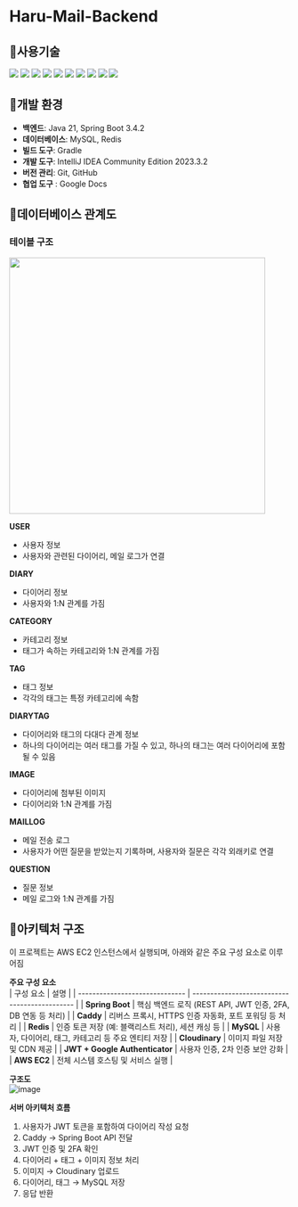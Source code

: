 # Haru-Mail-Backend 

## 🔸사용기술
<img src="https://img.shields.io/badge/java-007396?style=for-the-badge&logo=java&logoColor=white"> <img src="https://img.shields.io/badge/mysql-4479A1?style=for-the-badge&logo=mysql&logoColor=white">
<img src="https://img.shields.io/badge/springboot-6DB33F?style=for-the-badge&logo=springboot&logoColor=white">
<img src="https://img.shields.io/badge/gradle-02303A?style=for-the-badge&logo=gradle&logoColor=white">
<img src="https://img.shields.io/badge/redis-FF4438?style=for-the-badge&logo=redis&logoColor=white">
<img src="https://img.shields.io/badge/caddy-1F88C0?style=for-the-badge&logo=caddy&logoColor=white">
<img src="https://img.shields.io/badge/amazonec2-FF9900?style=for-the-badge&logo=amazonec2&logoColor=white">
<img src="https://img.shields.io/badge/cloudinary-3448C5?style=for-the-badge&logo=cloudinary&logoColor=white">
<img src="https://img.shields.io/badge/jsonwebtokens-000000?style=for-the-badge&logo=jsonwebtokens&logoColor=white">
<img src="https://img.shields.io/badge/googleauthenticator-4285F4?style=for-the-badge&logo=googleauthenticator&logoColor=white"> 

## 🔸개발 환경
- **백엔드**: Java 21, Spring Boot 3.4.2
- **데이터베이스**: MySQL, Redis
- **빌드 도구**: Gradle
- **개발 도구**: IntelliJ IDEA Community Edition 2023.3.2
- **버전 관리**: Git, GitHub
- **협업 도구** : Google Docs  
  
## 🔸데이터베이스 관계도

### 테이블 구조
<img src="img_1.png" width="460"/>

**USER**
- 사용자 정보
- 사용자와 관련된 다이어리, 메일 로그가 연결

**DIARY**
- 다이어리 정보
- 사용자와 1:N 관계를 가짐

**CATEGORY**
- 카테고리 정보
- 태그가 속하는 카테고리와 1:N 관계를 가짐

**TAG**
- 태그 정보
- 각각의 태그는 특정 카테고리에 속함

**DIARYTAG**
- 다이어리와 태그의 다대다 관계 정보
- 하나의 다이어리는 여러 태그를 가질 수 있고, 하나의 태그는 여러 다이어리에 포함될 수 있음

**IMAGE**
- 다이어리에 첨부된 이미지
- 다이어리와 1:N 관계를 가짐

**MAILLOG**
- 메일 전송 로그
- 사용자가 어떤 질문을 받았는지 기록하며, 사용자와 질문은 각각 외래키로 연결

**QUESTION**
- 질문 정보
- 메일 로그와 1:N 관계를 가짐


## 🔸아키텍처 구조
이 프로젝트는 AWS EC2 인스턴스에서 실행되며, 아래와 같은 주요 구성 요소로 이루어짐 

**주요 구성 요소**  
| 구성 요소                          | 설명                                            |
| ------------------------------ | --------------------------------------------- |
| **Spring Boot**                | 핵심 백엔드 로직 (REST API, JWT 인증, 2FA, DB 연동 등 처리) |
| **Caddy**                      | 리버스 프록시, HTTPS 인증 자동화, 포트 포워딩 등 처리            |
| **Redis**                      | 인증 토큰 저장 (예: 블랙리스트 처리), 세션 캐싱 등               |
| **MySQL**                      | 사용자, 다이어리, 태그, 카테고리 등 주요 엔티티 저장               |
| **Cloudinary**                 | 이미지 파일 저장 및 CDN 제공                            |
| **JWT + Google Authenticator** | 사용자 인증, 2차 인증 보안 강화                           |
| **AWS EC2**                    | 전체 시스템 호스팅 및 서비스 실행                           |


**구조도**  
![image](https://github.com/user-attachments/assets/25a19163-2ac0-4e96-beee-c7573ff933f6)


**서버 아키텍처 흐름**  
1. 사용자가 JWT 토큰을 포함하여 다이어리 작성 요청
2. Caddy → Spring Boot API 전달
3. JWT 인증 및 2FA 확인
4. 다이어리 + 태그 + 이미지 정보 처리
5. 이미지 → Cloudinary 업로드
6. 다이어리, 태그 → MySQL 저장
7. 응답 반환
